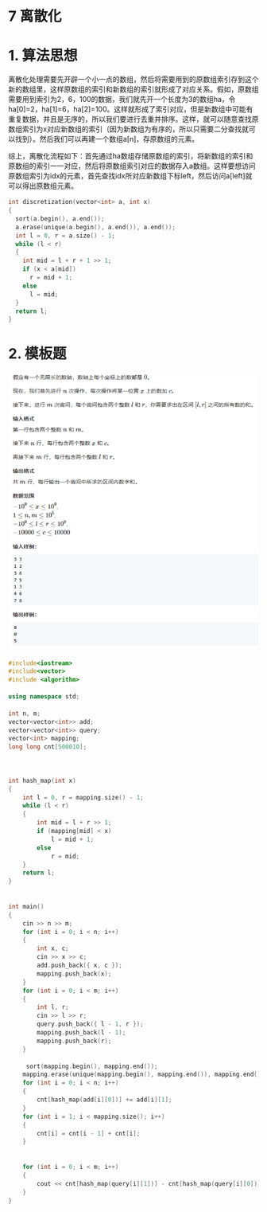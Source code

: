 # 7 离散化

# 1. 算法思想

离散化处理需要先开辟一个小一点的数组，然后将需要用到的原数组索引存到这个新的数组里，这样原数组的索引和新数组的索引就形成了对应关系。假如，原数组需要用到索引为2，6，100的数据，我们就先开一个长度为3的数组ha，令ha\[0]=2，ha\[1]=6，ha\[2]=100。这样就形成了索引对应，但是新数组中可能有重复数据，并且是无序的，所以我们要进行去重并排序。这样，就可以随意查找原数组索引为x对应新数组的索引（因为新数组为有序的，所以只需要二分查找就可以找到）。然后我们可以再建一个数组a\[n]，存原数组的元素。

综上，离散化流程如下：首先通过ha数组存储原数组的索引，将新数组的索引和原数组的索引一一对应，然后将原数组索引对应的数据存入a数组。这样要想访问原数组索引为idx的元素，首先查找idx所对应新数组下标left，然后访问a\[left]就可以得出原数组元素。

```c++
int discretization(vector<int> a, int x)
{
  sort(a.begin(), a.end());
  a.erase(unique(a.begin(), a.end()), a.end());
  int l = 0, r = a.size() - 1;
  while (l < r)
  {
    int mid = l + r + 1 >> 1;
    if (x < a[mid])
      r = mid + 1;
    else
      l = mid; 
  }
  return l;
}

```

# 2. 模板题

![](image/image_9PwRl0HkX3.png)

```c++
#include<iostream>
#include<vector>
#include <algorithm>

using namespace std;

int n, m;
vector<vector<int>> add;
vector<vector<int>> query;
vector<int> mapping;
long long cnt[500010];



int hash_map(int x)
{
    int l = 0, r = mapping.size() - 1;
    while (l < r)
    {
        int mid = l + r >> 1;
        if (mapping[mid] < x)
            l = mid + 1;
        else
            r = mid;
    }
    return l;
}


int main()
{
    cin >> n >> m;
    for (int i = 0; i < n; i++)
    {
        int x, c;
        cin >> x >> c;
        add.push_back({ x, c });
        mapping.push_back(x);
    }
    for (int i = 0; i < m; i++)
    {
        int l, r;
        cin >> l >> r;
        query.push_back({ l - 1, r });
        mapping.push_back(l - 1);
        mapping.push_back(r);
    }

     sort(mapping.begin(), mapping.end()); 
    mapping.erase(unique(mapping.begin(), mapping.end()), mapping.end());
    for (int i = 0; i < n; i++)
    {
        cnt[hash_map(add[i][0])] += add[i][1];
    }
    for (int i = 1; i < mapping.size(); i++)
    {
        cnt[i] = cnt[i - 1] + cnt[i];
    }
        

    for (int i = 0; i < m; i++)
    {
        cout << cnt[hash_map(query[i][1])] - cnt[hash_map(query[i][0])] << endl;
    }
}



```
